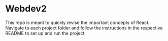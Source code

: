 # Webdev2

 This repo is meant to quickly revise the important concepts of React. Navigate to each project folder and follow the instructions in the respective README to set up and run the project.


